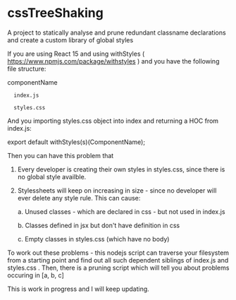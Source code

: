 # cssTreeShaking
A project to statically analyse and prune redundant classname declarations and create a custom library of global styles


If you are using React 15 and using withStyles ( https://www.npmjs.com/package/withstyles ) and you have the following file structure:

   componentName
   
      index.js
      
      styles.css
      
      
      
And you importing styles.css object into index and returning a HOC from index.js:

  export default withStyles(s)(ComponentName);
  
  

Then you can have this problem that 

1. Every developer is creating their own styles in styles.css, since there is no global style availble. 
2. Stylessheets will keep on increasing in size - since no developer will ever delete any style rule. This can cause:

   a. Unused classes  - which are declared in css - but not used in index.js
   
   b. Classes defined in jsx but don't have definition in css 
   
   c. Empty classes in styles.css (which have no body)
   
   
 
 To work out these problems - this nodejs script can traverse your filesystem from a starting point and find out all such dependent siblings of index.js and styles.css . Then, there is a pruning script which will tell you about problems occuring in [a, b, c]
 
 
 This is work in progress and I will keep updating.
   
   
  

